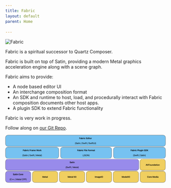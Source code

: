 ```yaml
---
title: Fabric
layout: default
parent: Home

---
```


![Fabric](./images/Fabric-1.png)


Fabric is a spiritual successor to Quartz Composer.

Fabric is built on top of Satin, providing a modern Metal graphics acceleration engine along with a scene graph. 

Fabric aims to provide:

* A node based editor UI
* An interchange composition format
* An SDK and runtime to host, load, and procedurally interact with Fabric composition documents other host apps.
* A plugin SDK to extend Fabric functionality

Fabric is very work in progress. 

Follow along on [our Git Repo](https://github.com/Fabric-Project/Fabric).


![Fabric](./images/Fabric-APIs.png)





